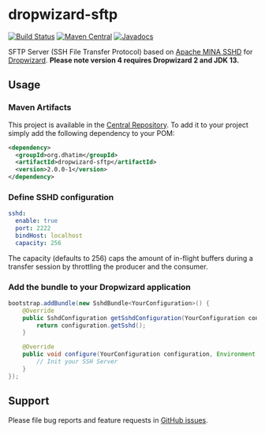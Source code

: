 # dropwizard-sftp
[![Build Status](https://travis-ci.org/dhatim/dropwizard-sftp.png?branch=master)](https://travis-ci.org/dhatim/dropwizard-sftp)
[![Maven Central](https://maven-badges.herokuapp.com/maven-central/org.dhatim/dropwizard-sftp/badge.svg)](https://maven-badges.herokuapp.com/maven-central/org.dhatim/dropwizard-sftp)
[![Javadocs](https://www.javadoc.io/badge/org.dhatim/dropwizard-sftp.svg)](https://www.javadoc.io/doc/org.dhatim/dropwizard-sftp)

SFTP Server (SSH File Transfer Protocol) based on [Apache MINA SSHD](https://mina.apache.org/) for [Dropwizard](https://www.dropwizard.io).
**Please note version 4 requires Dropwizard 2 and JDK 13.**

## Usage


### Maven Artifacts

This project is available in the [Central Repository](http://search.maven.org/#search%7Cgav%7C1%7Cg%3A%22org.dhatim%22%20AND%20a%3A%22dropwizard-sftp%22). To add it to your project simply add the following dependency to your POM:

```xml
<dependency>
  <groupId>org.dhatim</groupId>
  <artifactId>dropwizard-sftp</artifactId>
  <version>2.0.0-1</version>
</dependency>
```

### Define SSHD configuration
```yaml
sshd:
  enable: true
  port: 2222
  bindHost: localhost
  capacity: 256
```  

The capacity (defaults to 256) caps the amount of in-flight buffers during a transfer session by throttling the producer and the consumer.

### Add the bundle to your Dropwizard application
```java
bootstrap.addBundle(new SshdBundle<YourConfiguration>() {
    @Override
    public SshdConfiguration getSshdConfiguration(YourConfiguration configuration) {
        return configuration.getSshd();
    }

    @Override
    public void configure(YourConfiguration configuration, Environment environment, SshServer server) {
        // Init your SSH Server
    }
});
```

## Support
Please file bug reports and feature requests in [GitHub issues](https://github.com/dhatim/dropwizard-sftp/issues).
